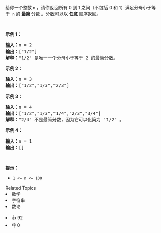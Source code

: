 <p>给你一个整数&nbsp;<code>n</code>&nbsp;，请你返回所有 0 到 1 之间（不包括 0 和 1）满足分母小于等于&nbsp;&nbsp;<code>n</code>&nbsp;的 <strong>最简&nbsp;</strong>分数&nbsp;。分数可以以 <strong>任意&nbsp;</strong>顺序返回。</p>

<p>&nbsp;</p>

<p><strong>示例 1：</strong></p>

<pre><strong>输入：</strong>n = 2
<strong>输出：</strong>["1/2"]
<strong>解释：</strong>"1/2" 是唯一一个分母小于等于 2 的最简分数。</pre>

<p><strong>示例 2：</strong></p>

<pre><strong>输入：</strong>n = 3
<strong>输出：</strong>["1/2","1/3","2/3"]
</pre>

<p><strong>示例 3：</strong></p>

<pre><strong>输入：</strong>n = 4
<strong>输出：</strong>["1/2","1/3","1/4","2/3","3/4"]
<strong>解释：</strong>"2/4" 不是最简分数，因为它可以化简为 "1/2" 。</pre>

<p><strong>示例 4：</strong></p>

<pre><strong>输入：</strong>n = 1
<strong>输出：</strong>[]
</pre>

<p>&nbsp;</p>

<p><strong>提示：</strong></p>

<ul> 
 <li><code>1 &lt;= n &lt;= 100</code></li> 
</ul>

<div><div>Related Topics</div><div><li>数学</li><li>字符串</li><li>数论</li></div></div><br><div><li>👍 92</li><li>👎 0</li></div>